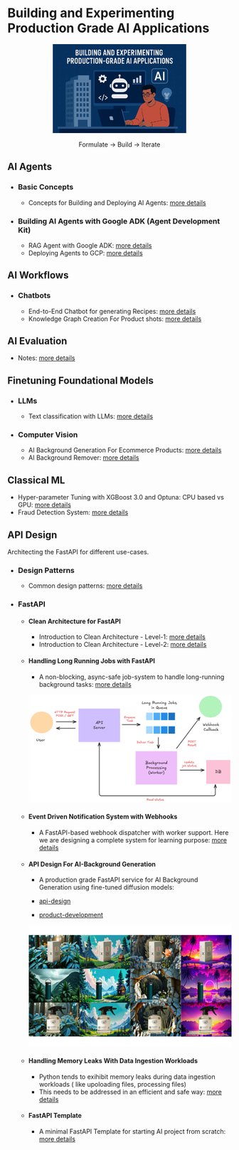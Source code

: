 # Building and Experimenting Production Grade AI Applications

<!-- ## RAGs

Production grade RAG for business-usecases: [check-this](/ai_workflows/Document_analysis_RAG/README.md) -->

<div align="center">
    <picture>
        <img alt="Building AI Applications" height="200px" src="https://github.com/VimukthiRandika1997/AI-development/blob/main/assets/building_production_grade.png?raw=true">
    </picture> 
    
Formulate → Build → Iterate
</div>

## AI Agents

- ### Basic Concepts

    - Concepts for Building and Deploying AI Agents: [more details](/ai_agents/basics/README.md) 

- ### Building AI Agents with Google ADK (Agent Development Kit)

    - RAG Agent with Google ADK: [more details](/ai_agents/Google_ADK/adk_rag_agent/README.md)
    - Deploying Agents to GCP: [more details](/ai_agents/Google_ADK/deploying_agents_to_GCP/README.md)


## AI Workflows

- ### Chatbots

    - End-to-End Chatbot for generating Recipes: [more details](/ai_workflows/RecipeMate_chatbot/README.md)
    - Knowledge Graph Creation For Product shots: [more details](/ai_workflows/knowledge_graphs/README.md)

## AI Evaluation

- Notes: [more details](/ai_evals/notes/)

## Finetuning Foundational Models

- ### LLMs
    - Text classification with LLMs: [more details](/finetuning_foundational_models/llms/text_classification/README.md)

- ### Computer Vision
    - AI Background Generation For Ecommerce Products: [more details](/finetuning_foundational_models/computer_vision/ai_background_generator/README.md)
    - AI Background Remover: [more details](/finetuning_foundational_models/computer_vision/ai_background_remover/README.md)


## Classical ML

- Hyper-parameter Tuning with XGBoost 3.0 and Optuna: CPU based vs GPU: [more details](/classical_ml/gpu_accelerated_pipeline/README.md)
- Fraud Detection System: [more details](/classical_ml/fraud_detection_system/README.md)

## API Design

Architecting the FastAPI for different use-cases. 

- ### Design Patterns

    - Common design patterns: [more details](/api_design/design_patterns/1-Intro.md)

- ### FastAPI

    - #### Clean Architecture for FastAPI

        - Introduction to Clean Architecture - Level-1: [more details](/api_design/FastAPI/clean_architecture/README.md)
        - Introduction to Clean Architecture - Level-2: [more details](/api_design/FastAPI/clean_architecture/level-2/README.md)

    - #### Handling Long Running Jobs with FastAPI

        - A non-blocking, async-safe job-system to handle long-running background tasks: [more details](/api_design/FastAPI/long_running_jobs_with_fastapi/README.md)

        ![system-architecture](/api_design/FastAPI/long_running_jobs_with_fastapi/assets/long_running_task_overview.png)

    - #### Event Driven Notification System with Webhooks

        - A FastAPI-based webhook dispatcher with worker support. Here we are designing a complete system for learning purpose: [more details](/api_design/FastAPI/event_driven_notification_system/README.md)

    - #### API Design For AI-Background Generation

        - A production grade FastAPI service for AI Background Generation using fine-tuned diffusion models:

        - [api-design](/ai-background-generation/README.md)
        - [product-development](https://github.com/VimukthiRandika1997/AI-background-generation)

        ![Sample generated product-shots](/ai-background-generation/assets/sample_image.png)

    - #### Handling Memory Leaks With Data Ingestion Workloads

        - Python tends to exihibit memory leaks during data ingestion workloads ( like upoloading files, processing files)
        - This needs to be addressed in an efficient and safe way: [more details](/api_design/FastAPI/handling_memory_leaks/README.md)

    - #### FastAPI Template 

        - A minimal FastAPI Template for starting AI project from scratch: [more details](https://github.com/VimukthiRandika1997/fastapi-template)